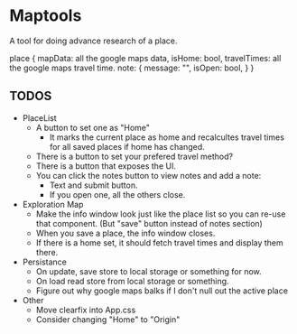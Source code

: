 # Maptools

A tool for doing advance research of a place.


place
{
    mapData: all the google maps data,
    isHome: bool,
    travelTimes: all the google maps travel time.
    note: {
        message: "",
        isOpen: bool,
    }
}

## TODOS

- PlaceList 
    - A button to set one as "Home"
        - It marks the current place as home and recalcultes travel times for all saved places if home has changed.
    - There is a button to set your prefered travel method?
    - There is a button that exposes the UI.
    - You can click the notes button to view notes and add a note:
        - Text and submit button.
        - If you open one, all the others close.
- Exploration Map
    - Make the info window look just like the place list so you can re-use that component. (But "save" button instead of notes section)
    - When you save a place, the info window closes.
    - If there is a home set, it should fetch travel times and display them there.
- Persistance
    - On update, save store to local storage or something for now.
    - On load read store from local storage or something.
    - Figure out why google maps balks if I don't null out the active place
- Other
    - Move clearfix into App.css
    - Consider changing "Home" to "Origin"
